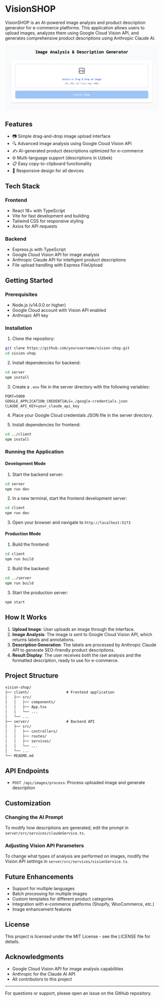 # VisionSHOP

VisionSHOP is an AI-powered image analysis and product description generator for e-commerce platforms. This application allows users to upload images, analyzes them using Google Cloud Vision API, and generates comprehensive product descriptions using Anthropic Claude AI.

![VisionSHOP Demo](demo.png)

## Features

- 📷 Simple drag-and-drop image upload interface
- 🔍 Advanced image analysis using Google Cloud Vision API
- ✍️ AI-generated product descriptions optimized for e-commerce
- 🌐 Multi-language support (descriptions in Uzbek)
- 📋 Easy copy-to-clipboard functionality
- 📱 Responsive design for all devices

## Tech Stack

### Frontend

- React 18+ with TypeScript
- Vite for fast development and building
- Tailwind CSS for responsive styling
- Axios for API requests

### Backend

- Express.js with TypeScript
- Google Cloud Vision API for image analysis
- Anthropic Claude API for intelligent product descriptions
- File upload handling with Express FileUpload

## Getting Started

### Prerequisites

- Node.js (v14.0.0 or higher)
- Google Cloud account with Vision API enabled
- Anthropic API key

### Installation

1. Clone the repository:

```bash
git clone https://github.com/yourusername/vision-shop.git
cd vision-shop
```

2. Install dependencies for backend:

```bash
cd server
npm install
```

3. Create a `.env` file in the server directory with the following variables:

```
PORT=5000
GOOGLE_APPLICATION_CREDENTIALS=./google-credentials.json
CLAUDE_API_KEY=your_claude_api_key
```

4. Place your Google Cloud credentials JSON file in the server directory.

5. Install dependencies for frontend:

```bash
cd ../client
npm install
```

### Running the Application

#### Development Mode

1. Start the backend server:

```bash
cd server
npm run dev
```

2. In a new terminal, start the frontend development server:

```bash
cd client
npm run dev
```

3. Open your browser and navigate to `http://localhost:5173`

#### Production Mode

1. Build the frontend:

```bash
cd client
npm run build
```

2. Build the backend:

```bash
cd ../server
npm run build
```

3. Start the production server:

```bash
npm start
```

## How It Works

1. **Upload Image**: User uploads an image through the interface.
2. **Image Analysis**: The image is sent to Google Cloud Vision API, which returns labels and annotations.
3. **Description Generation**: The labels are processed by Anthropic Claude API to generate SEO-friendly product descriptions.
4. **Result Display**: The user receives both the raw analysis and the formatted description, ready to use for e-commerce.

## Project Structure

```
vision-shop/
├── client/                 # Frontend application
│   ├── src/
│   │   ├── components/
│   │   ├── App.tsx
│   │   └── ...
│   └── ...
├── server/                 # Backend API
│   ├── src/
│   │   ├── controllers/
│   │   ├── routes/
│   │   ├── services/
│   │   └── ...
│   └── ...
└── README.md
```

## API Endpoints

- `POST /api/images/process`: Process uploaded image and generate description

## Customization

### Changing the AI Prompt

To modify how descriptions are generated, edit the prompt in `server/src/services/claudeService.ts`.

### Adjusting Vision API Parameters

To change what types of analysis are performed on images, modify the Vision API settings in `server/src/services/visionService.ts`.

## Future Enhancements

- Support for multiple languages
- Batch processing for multiple images
- Custom templates for different product categories
- Integration with e-commerce platforms (Shopify, WooCommerce, etc.)
- Image enhancement features

## License

This project is licensed under the MIT License - see the LICENSE file for details.

## Acknowledgments

- Google Cloud Vision API for image analysis capabilities
- Anthropic for the Claude AI API
- All contributors to this project

---

For questions or support, please open an issue on the GitHub repository.
